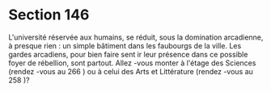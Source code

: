 # Section 146

L'université réservée aux humains, se réduit, sous la domination
arcadienne, à presque rien : un simple bâtiment dans les
faubourgs de la ville. Les gardes arcadiens, pour bien faire sent ir
leur présence dans ce possible foyer de rébellion, sont partout.
Allez -vous monter à l'étage des Sciences (rendez -vous au 266 )
ou à celui des Arts et Littérature (rendez -vous au 258 )?